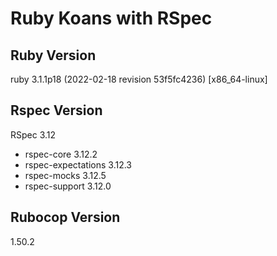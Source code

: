 # Ruby Koans with RSpec

## Ruby Version

ruby 3.1.1p18 (2022-02-18 revision 53f5fc4236) [x86_64-linux]

## Rspec Version

RSpec 3.12

- rspec-core 3.12.2
- rspec-expectations 3.12.3
- rspec-mocks 3.12.5
- rspec-support 3.12.0

## Rubocop Version

1.50.2
